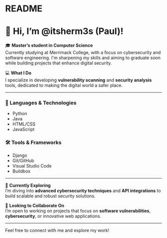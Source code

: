# README

# 👋 Hi, I’m @itsherm3s (Paul)!

🎓 **Master’s student in Computer Science**  
Currently studying at Merrimack College, with a focus on cybersecurity and software engineering. I'm sharpening my skills and aiming to graduate soon while building projects that enhance digital security.

💻 **What I Do**  
I specialize in developing **vulnerability scanning** and **security analysis** tools, dedicated to making the digital world a safer place.

---

### 🌟 **Languages & Technologies**  
- Python  
- Java  
- HTML/CSS  
- JavaScript  

### 🛠️ **Tools & Frameworks**  
- Django  
- Git/GitHub  
- Visual Studio Code  
- Buildbox  

---

🌱 **Currently Exploring**  
I’m diving into **advanced cybersecurity techniques** and **API integrations** to build scalable and robust security solutions.

💞️ **Looking to Collaborate On**  
I’m open to working on projects that focus on **software vulnerabilities**, **cybersecurity**, or innovative web applications.

---

Feel free to connect with me and explore my work!
